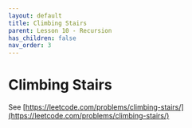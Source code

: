 ```yaml
---
layout: default
title: Climbing Stairs
parent: Lesson 10 - Recursion
has_children: false
nav_order: 3
---
```


# Climbing Stairs

See [https://leetcode.com/problems/climbing-stairs/](https://leetcode.com/problems/climbing-stairs/)